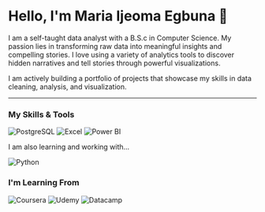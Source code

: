 
# Hello, I'm Maria Ijeoma Egbuna 👋

I am a self-taught data analyst with a B.S.c in Computer Science. My passion lies in transforming raw data into meaningful insights and compelling stories. I love using a variety of analytics tools to discover hidden narratives and tell stories through powerful visualizations.

I am actively building a portfolio of projects that showcase my skills in data cleaning, analysis, and visualization.

---

### My Skills & Tools

![PostgreSQL](https://img.shields.io/badge/PostgreSQL-316192?style=for-the-badge&logo=postgresql&logoColor=white)
![Excel](https://img.shields.io/badge/Microsoft_Excel-217346?style=for-the-badge&logo=microsoft-excel&logoColor=white)
![Power BI](https://img.shields.io/badge/Power_BI-F2C811?style=for-the-badge&logo=power-bi&logoColor=black)

I am also learning and working with...

![Python](https://img.shields.io/badge/Python-3776AB?style=for-the-badge&logo=python&logoColor=white)

### I'm Learning From

![Coursera](https://img.shields.io/badge/Coursera-0056D2?style=for-the-badge&logo=coursera&logoColor=white)
![Udemy](https://img.shields.io/badge/Udemy-A435F0?style=for-the-badge&logo=udemy&logoColor=white)
![Datacamp](https://img.shields.io/badge/Datacamp-05192D?style=for-the-badge&logo=datacamp&logoColor=62E08F)

<!--
**MariaEgbuna/MariaEgbuna** is a ✨ _special_ ✨ repository because its `README.md` (this file) appears on your GitHub profile.

Here are some ideas to get you started:

- 🔭 I’m currently working on ...
- 🌱 I’m currently learning ...
- 👯 I’m looking to collaborate on ...
- 🤔 I’m looking for help with ...
- 💬 Ask me about ...
- 📫 How to reach me: ...
- 😄 Pronouns: ...
- ⚡ Fun fact: ...
-->
